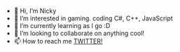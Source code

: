 - 👋 Hi, I’m Nicky
- 👀 I’m interested in gaming. coding C#, C++, JavaScript
- 🌱 I’m currently learning as I go :D
- 💞️ I’m looking to collaborate on anything cool!
- 📫 How to reach me [TWITTER!](https://twitter.com/nickyfaulding)



<!---
NickyFaulding/NickyFaulding is a ✨ special ✨ repository because its `README.md` (this file) appears on your GitHub profile.
You can click the Preview link to take a look at your changes.
--->
